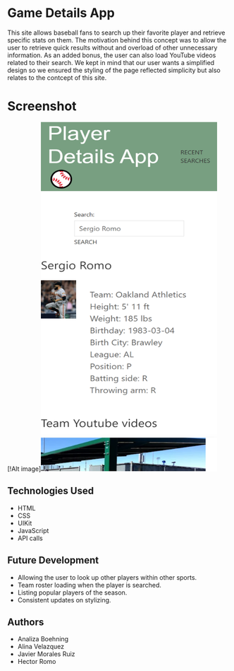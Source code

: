 # Game Details App
This site allows baseball fans to search up their favorite player and retrieve specific stats on them. The motivation behind this concept was to allow the user to retrieve quick results without and overload of other unnecessary information. As an added bonus, the user can also load YouTube videos related to their search. We kept in mind that our user wants a simplified design so we ensured the styling of the page reflected simplicity but also relates to the contcept of this site.

# Screenshot
[!Alt image]<img src="./assets/images/indexhtml-scrnshot.png" width="400" height="790">

## Technologies Used
* HTML
* CSS
* UIKit
* JavaScript
* API calls

## Future Development
- Allowing the user to look up other players within other sports.
- Team roster loading when the player is searched.
- Listing popular players of the season.
- Consistent updates on stylizing.

## Authors
- Analiza Boehning
- Alina Velazquez
- Javier Morales Ruiz
- Hector Romo